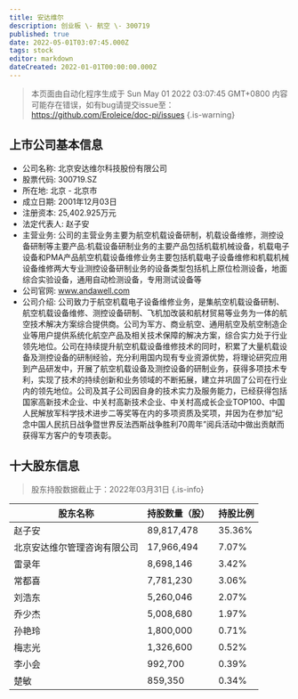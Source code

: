 ```yaml
---
title: 安达维尔
description: 创业板 \- 航空 \- 300719
published: true
date: 2022-05-01T03:07:45.000Z
tags: stock
editor: markdown
dateCreated: 2022-01-01T00:00:00.000Z
---
```


> 本页面由自动化程序生成于 Sun May 01 2022 03:07:45 GMT+0800
> 内容可能存在错误，如有bug请提交issue至：https://github.com/Eroleice/doc-pi/issues
{.is-warning}

## 上市公司基本信息
- 公司名称: 北京安达维尔科技股份有限公司
- 股票代码: 300719.SZ
- 所在地: 北京 - 北京市
- 成立日期: 2001年12月03日
- 注册资本: 25,402.925万元
- 法定代表人: 赵子安
- 主营业务: 公司的主营业务主要为航空机载设备研制，机载设备维修，测控设备研制等主要产品:机载设备研制业务的主要产品包括机载机械设备，机载电子设备和PMA产品航空机载设备维修业务主要包括机载电子设备维修和机载机械设备维修两大专业测控设备研制业务的设备类型包括机上原位检测设备，地面综合实验设备，通用自动检测设备，专用测试设备等
- 公司官网: www.andawell.com
- 公司介绍: 公司致力于航空机载电子设备维修业务，是集航空机载设备研制、航空机载设备维修、测控设备研制、飞机加改装和航材贸易等业务为一体的航空技术解决方案综合提供商。公司为军方、商业航空、通用航空及航空制造企业等用户提供系统化航空产品及相关技术保障的解决方案，综合实力处于行业领先地位。公司在持续提升航空机载设备维修技术的同时，积累了大量机载设备及测控设备的研制经验，充分利用国内现有专业资源优势，将理论研究应用到产品研发中，开展了航空机载设备及测控设备的研制业务，获得多项技术专利，实现了技术的持续创新和业务领域的不断拓展，建立并巩固了公司在行业内的领先地位。公司及其子公司因自身的技术实力及服务能力，已经获得包括国家高新技术企业、中关村高新技术企业、中关村高成长企业TOP100、中国人民解放军科学技术进步二等奖等在内的多项资质及奖项，并因为在参加“纪念中国人民抗日战争暨世界反法西斯战争胜利70周年”阅兵活动中做出贡献而获得军方客户的专项表彰。


## 十大股东信息
> 股东持股数据截止于：2022年03月31日
{.is-info}

| 股东名称 | 持股数量（股） | 持股比例 |
| --- | --- | --- |
| 赵子安 | 89,817,478 | 35.36% |
| 北京安达维尔管理咨询有限公司 | 17,966,494 | 7.07% |
| 雷录年 | 8,698,146 | 3.42% |
| 常都喜 | 7,781,230 | 3.06% |
| 刘浩东 | 5,260,046 | 2.07% |
| 乔少杰 | 5,008,680 | 1.97% |
| 孙艳玲 | 1,800,000 | 0.71% |
| 梅志光 | 1,326,600 | 0.52% |
| 李小会 | 992,700 | 0.39% |
| 楚敏 | 859,350 | 0.34% |




